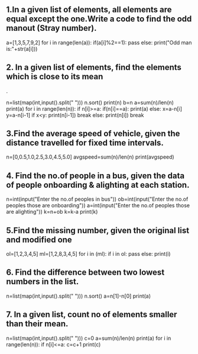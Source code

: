 ## 1.In a given list of elements, all elements are equal except the one.Write a code to find the odd manout (Stray number).

a=[1,3,5,7,9,2]
for i in range(len(a)):
    if(a[i]%2==1):
        pass
    else:
        print("Odd man is:"+str(a[i]))

## 2. In a given list of elements, find the elements which is close to its mean
.

n=list(map(int,input().split(" ")))
n.sort()
print(n)
b=n
a=sum(n)/len(n)
print(a)
for i in range(len(n)):
  if n[i]>=a:
    if(n[i]==a):
      print(a)
    else:
      x=a-n[i]
      y=a-n[i-1]
      if x<y:
        print(n[i-1])
        break
      else:
        print(n[i]) 
        break

## 3.Find the average speed of vehicle, given the distance travelled for fixed time intervals.

n=[0,0.5,1.0,2.5,3.0,4.5,5.0]
avgspeed=sum(n)/len(n)
print(avgspeed)

## 4. Find the no.of people in a bus, given the data of people onboarding & alighting at each station.

n=int(input("Enter the no.of peoples in bus"))
ob=int(input("Enter the no.of peoples those are onboarding"))
a=int(input("Enter the no.of peoples those are alighting"))
k=n+ob
k=k-a
print(k)

## 5.Find the missing number, given the original list and modified one

ol=[1,2,3,4,5]
ml=[1,2,8,3,4,5]
for i in (ml):
  if i in ol:
    pass
  else:
    print(i)

## 6. Find the difference between two lowest numbers in the list.

n=list(map(int,input().split(" ")))
n.sort()
a=n[1]-n[0]
print(a)

## 7. In a given list, count no of elements smaller than their mean.

n=list(map(int,input().split(" ")))
c=0
a=sum(n)/len(n)
print(a)
for i in range(len(n)):
  if n[i]<=a:
    c=c+1
print(c)




